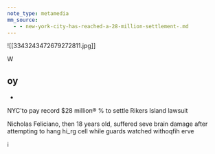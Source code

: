 ```yaml
---
note_type: metamedia
mm_source:
  - - new-york-city-has-reached-a-28-million-settlement-.md
---
```


![[3343243472679272811.jpg]]

W

oy
-

-

NYC'to pay record $28 million®
% to settle Rikers Island lawsuit

Nicholas Feliciano, then 18 years old, suffered seve
brain damage after attempting to hang hi_rg
cell while guards watched withoqfih erve

i

